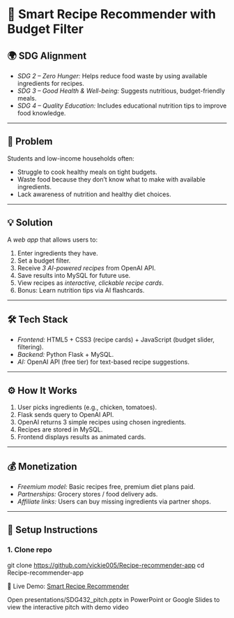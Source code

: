 # 🍲 Smart Recipe Recommender with Budget Filter  

## 🌍 SDG Alignment  

- *SDG 2 – Zero Hunger:* Helps reduce food waste by using available ingredients for recipes.  
- *SDG 3 – Good Health & Well-being:* Suggests nutritious, budget-friendly meals.  
- *SDG 4 – Quality Education:* Includes educational nutrition tips to improve food knowledge.  

---

## 🔑 Problem 

Students and low-income households often:  
- Struggle to cook healthy meals on tight budgets.  
- Waste food because they don’t know what to make with available ingredients.  
- Lack awareness of nutrition and healthy diet choices.  

---

## 💡 Solution  

A *web app* that allows users to:  
1. Enter ingredients they have.  
2. Set a budget filter.  
3. Receive *3 AI-powered recipes* from OpenAI API.  
4. Save results into MySQL for future use.  
5. View recipes as *interactive, clickable recipe cards*.  
6. Bonus: Learn nutrition tips via AI flashcards.  

---

## 🛠 Tech Stack  

- *Frontend:* HTML5 + CSS3 (recipe cards) + JavaScript (budget slider, filtering).  
- *Backend:* Python Flask + MySQL.  
- *AI:* OpenAI API (free tier) for text-based recipe suggestions.  

---

## ⚙ How It Works 

1. User picks ingredients (e.g., chicken, tomatoes).  
2. Flask sends query to OpenAI API.  
3. OpenAI returns 3 simple recipes using chosen ingredients.  
4. Recipes are stored in MySQL.  
5. Frontend displays results as animated cards.  

---

## 💰 Monetization 

- *Freemium model:* Basic recipes free, premium diet plans paid.  
- *Partnerships:* Grocery stores / food delivery ads.  
- *Affiliate links:* Users can buy missing ingredients via partner shops.  

---

## 🚀 Setup Instructions  

### 1. Clone repo  

git clone https://github.com/vickie005/Recipe-recommender-app
cd Recipe-recommender-app

🔗 Live Demo: [Smart Recipe Recommender](https://recipe-recommender-app-vert.vercel.app/)


Open presentations/SDG432_pitch.pptx in PowerPoint or Google Slides to view the interactive pitch with demo video
